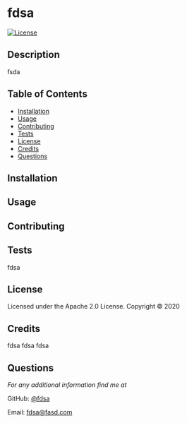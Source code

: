 # fdsa

[![License](https://img.shields.io/badge/License-Apache%202.0-blue.svg)](https://opensource.org/licenses/Apache-2.0)

## Description
fsda

## Table of Contents
* [Installation](#installation)
* [Usage](#usage)
* [Contributing](#contributing)
* [Tests](#tests)
* [License](#license)
* [Credits](#credits)
* [Questions](#questions)

## Installation


## Usage


## Contributing


## Tests
fdsa

## License 
Licensed under the Apache 2.0 License. Copyright © 2020

## Credits
fdsa
fdsa
fdsa

## Questions
*For any additional information find me at* 

GitHub: [@fdsa](https://github.com/fdsa/)

Email: [fdsa@fasd.com](mailto:fdsa@fasd.com)
